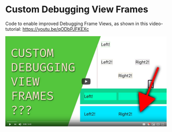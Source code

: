 # Custom Debugging View Frames

Code to enable improved Debugging Frame Views, as shown in this video-tutorial: https://youtu.be/qODbPJFKEXc

[![Youtube Tutorial Link](youtube_screenshot.png)](https://youtu.be/qODbPJFKEXc "Custom Debugging View Frames - The Matthias iOS Development Show")